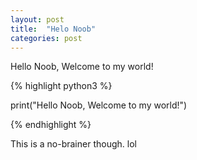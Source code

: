 ```yaml
---
layout: post
title:  "Helo Noob"
categories: post
---
```


Hello Noob, Welcome to my world!

{% highlight python3 %}

print("Hello Noob, Welcome to my world!")

{% endhighlight %}

This is a no-brainer though. lol
